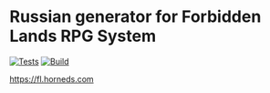# Russian generator for Forbidden Lands RPG System

[![Tests](https://github.com/klen/FL/actions/workflows/tests.yml/badge.svg?branch=develop)](https://github.com/klen/FL/actions/workflows/tests.yml)
[![Build](https://github.com/klen/FL/actions/workflows/build.yml/badge.svg)](https://github.com/klen/FL/actions/workflows/build.yml)

https://fl.horneds.com

